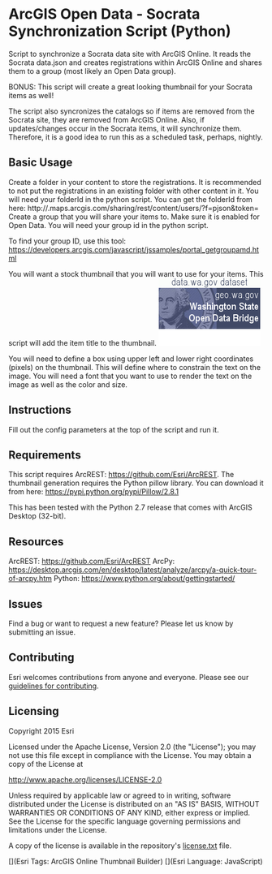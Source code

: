 # ArcGIS Open Data - Socrata Synchronization Script (Python)

Script to synchronize a Socrata data site with ArcGIS Online.  It reads the Socrata data.json and creates registrations within ArcGIS Online and shares them to a group (most likely an Open Data group).

BONUS: This script will create a great looking thumbnail for your Socrata items as well!

The script also syncronizes the catalogs so if items are removed from the Socrata site, they are removed from ArcGIS Online.  Also, if updates/changes occur in the Socrata items, it will synchronize them.  Therefore, it is a good idea to run this as a scheduled task, perhaps, nightly.



## Basic Usage

  Create a folder in your content to store the registrations.  It is recommended to not put the registrations in an existing folder with other content in it.  You will need your folderId in the python script. You can get the folderId from here: http://<your-org>.maps.arcgis.com/sharing/rest/content/users/<Username>?f=pjson&token=<your token>
  Create a group that you will share your items to.  Make sure it is enabled for Open Data.  You will need your group id in the python script.

  To find your group ID, use this tool:
  https://developers.arcgis.com/javascript/jssamples/portal_getgroupamd.html

  You will want a stock thumbnail that you will want to use for your items.  This script will add the item title to the thumbnail.
  ![Thumbnail](https://raw.githubusercontent.com/sirws/OpenData-SocrataRegistrar/master/thumbnail/waopendatabridge.png)
  
  You will need to define a box using upper left and lower right coordinates (pixels) on the thumbnail.  This will define where to constrain the text on the image.
  You will need a font that you want to use to render the text on the image as well as the color and size.
  
## Instructions

  Fill out the config parameters at the top of the script and run it.

## Requirements

  This script requires ArcREST: https://github.com/Esri/ArcREST.
  The thumbnail generation requires the Python pillow library.  You can download it from here: https://pypi.python.org/pypi/Pillow/2.8.1
  
  This has been tested with the Python 2.7 release that comes with ArcGIS Desktop (32-bit).

## Resources

  ArcREST: https://github.com/Esri/ArcREST
  ArcPy: https://desktop.arcgis.com/en/desktop/latest/analyze/arcpy/a-quick-tour-of-arcpy.htm
  Python: https://www.python.org/about/gettingstarted/

## Issues

Find a bug or want to request a new feature?  Please let us know by submitting an issue.

## Contributing

Esri welcomes contributions from anyone and everyone. Please see our [guidelines for contributing](https://github.com/esri/contributing).

## Licensing
Copyright 2015 Esri

Licensed under the Apache License, Version 2.0 (the "License");
you may not use this file except in compliance with the License.
You may obtain a copy of the License at

   http://www.apache.org/licenses/LICENSE-2.0

Unless required by applicable law or agreed to in writing, software
distributed under the License is distributed on an "AS IS" BASIS,
WITHOUT WARRANTIES OR CONDITIONS OF ANY KIND, either express or implied.
See the License for the specific language governing permissions and
limitations under the License.

A copy of the license is available in the repository's [license.txt]( https://raw.githubusercontent.com/sirws/ThumbnailBuilderUI/master/License.txt) file.

[](Esri Tags: ArcGIS Online Thumbnail Builder)
[](Esri Language: JavaScript)​